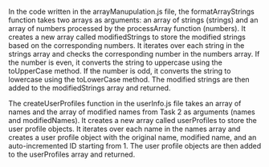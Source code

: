 In the code written in the arrayManupulation.js file, the formatArrayStrings function takes two arrays as arguments: an array
of strings (strings) and an array of numbers processed by the processArray function (numbers). 
It creates a new array called modifiedStrings to store the modified strings
based on the corresponding numbers. It iterates over each string in the strings array
and checks the corresponding number in the numbers array. If the number is even, it
converts the string to uppercase using the toUpperCase method. If the number is odd,
it converts the string to lowercase using the toLowerCase method. The modified strings 
are then added to the modifiedStrings array and returned.

The createUserProfiles function in the userInfo.js file takes an array of names and the
array of modified names from Task 2 as arguments (names and modifiedNames). It creates a
new array called userProfiles to store the user profile objects. It iterates over each 
name in the names array and creates a user profile object with the original name, modified 
name, and an auto-incremented ID starting from 1. The user profile objects are then added 
to the userProfiles array and returned.
